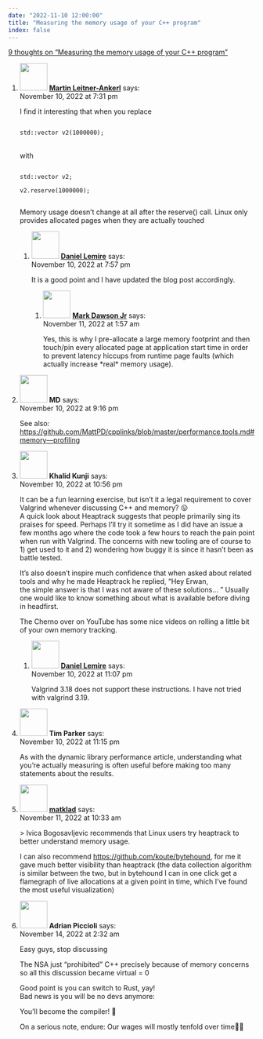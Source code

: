 ```yaml
---
date: "2022-11-10 12:00:00"
title: "Measuring the memory usage of your C++ program"
index: false
---
```


[9 thoughts on &ldquo;Measuring the memory usage of your C++ program&rdquo;](/lemire/blog/2022/11-10-measuring-the-memory-usage-of-your-c-program)

<ol class="comment-list">
<li id="comment-647418" class="comment even thread-even depth-1 parent">
<div class="comment-author vcard">
<img alt src="https://secure.gravatar.com/avatar/fae1704291b10722d46c592ffed1815a?s=56&#038;d=mm&#038;r=g" srcset="https://secure.gravatar.com/avatar/fae1704291b10722d46c592ffed1815a?s=112&#038;d=mm&#038;r=g 2x" class="avatar avatar-56 photo" height="56" width="56" decoding="async" /> <b class="fn"><a href="https://martin.ankerl.com/" class="url" rel="ugc external nofollow">Martin Leitner-Ankerl</a></b> <span class="says">says:</span> </div>
<div class="comment-metadata"><time datetime="2022-11-10T19:31:30+00:00">November 10, 2022 at 7:31 pm</time></a> </div>
<div class="comment-content">
<p>I find it interesting that when you replace<br/>
<code><br/>
std::vector v2(1000000);<br/>
</code><br/>
with<br/>
<code><br/>
std::vector v2;<br/>
v2.reserve(1000000);<br/>
</code></p>
<p>Memory usage doesn&rsquo;t change at all after the reserve() call. Linux only provides allocated pages when they are actually touched</p>
</div>
<ol class="children">
<li id="comment-647420" class="comment byuser comment-author-lemire bypostauthor odd alt depth-2 parent">
<div class="comment-author vcard">
<img alt src="https://secure.gravatar.com/avatar/2ca999bef9535950f5b84281a4dab006?s=56&#038;d=mm&#038;r=g" srcset="https://secure.gravatar.com/avatar/2ca999bef9535950f5b84281a4dab006?s=112&#038;d=mm&#038;r=g 2x" class="avatar avatar-56 photo" height="56" width="56" decoding="async" /> <b class="fn"><a href="https://lemire.me/en/" class="url" rel="ugc">Daniel Lemire</a></b> <span class="says">says:</span> </div>
<div class="comment-metadata"><time datetime="2022-11-10T19:57:21+00:00">November 10, 2022 at 7:57 pm</time></a> </div>
<div class="comment-content">
<p>It is a good point and I have updated the blog post accordingly.</p>
</div>
<ol class="children">
<li id="comment-647436" class="comment even depth-3">
<div class="comment-author vcard">
<img alt src="https://secure.gravatar.com/avatar/9acee3f0ef79132b823e7cd6b6ab60f6?s=56&#038;d=mm&#038;r=g" srcset="https://secure.gravatar.com/avatar/9acee3f0ef79132b823e7cd6b6ab60f6?s=112&#038;d=mm&#038;r=g 2x" class="avatar avatar-56 photo" height="56" width="56" loading="lazy" decoding="async" /> <b class="fn"><a href="https://www.jabperf.com/" class="url" rel="ugc external nofollow">Mark Dawson Jr</a></b> <span class="says">says:</span> </div>
<div class="comment-metadata"><time datetime="2022-11-11T01:57:49+00:00">November 11, 2022 at 1:57 am</time></a> </div>
<div class="comment-content">
<p>Yes, this is why I pre-allocate a large memory footprint and then touch/pin every allocated page at application start time in order to prevent latency hiccups from runtime page faults (which actually increase *real* memory usage).</p>
</div>
</li>
</ol>
</li>
</ol>
</li>
<li id="comment-647421" class="comment odd alt thread-odd thread-alt depth-1">
<div class="comment-author vcard">
<img alt src="https://secure.gravatar.com/avatar/1cc4a77a8256c3049728728c6c45625b?s=56&#038;d=mm&#038;r=g" srcset="https://secure.gravatar.com/avatar/1cc4a77a8256c3049728728c6c45625b?s=112&#038;d=mm&#038;r=g 2x" class="avatar avatar-56 photo" height="56" width="56" loading="lazy" decoding="async" /> <b class="fn">MD</b> <span class="says">says:</span> </div>
<div class="comment-metadata"><time datetime="2022-11-10T21:16:04+00:00">November 10, 2022 at 9:16 pm</time></a> </div>
<div class="comment-content">
<p>See also: <a href="https://github.com/MattPD/cpplinks/blob/master/performance.tools.md#memory---profiling" rel="nofollow ugc">https://github.com/MattPD/cpplinks/blob/master/performance.tools.md#memory&#8212;profiling</a></p>
</div>
</li>
<li id="comment-647424" class="comment even thread-even depth-1 parent">
<div class="comment-author vcard">
<img alt src="https://secure.gravatar.com/avatar/ad7f60eb72a0d430aa61d24517fb4aa0?s=56&#038;d=mm&#038;r=g" srcset="https://secure.gravatar.com/avatar/ad7f60eb72a0d430aa61d24517fb4aa0?s=112&#038;d=mm&#038;r=g 2x" class="avatar avatar-56 photo" height="56" width="56" loading="lazy" decoding="async" /> <b class="fn">Khalid Kunji</b> <span class="says">says:</span> </div>
<div class="comment-metadata"><time datetime="2022-11-10T22:56:19+00:00">November 10, 2022 at 10:56 pm</time></a> </div>
<div class="comment-content">
<p>It can be a fun learning exercise, but isn&rsquo;t it a legal requirement to cover Valgrind whenever discussing C++ and memory? 😛<br/>
A quick look about Heaptrack suggests that people primarily sing its praises for speed. Perhaps I&rsquo;ll try it sometime as I did have an issue a few months ago where the code took a few hours to reach the pain point when run with Valgrind. The concerns with new tooling are of course to 1) get used to it and 2) wondering how buggy it is since it hasn&rsquo;t been as battle tested. </p>
<p>It&rsquo;s also doesn&rsquo;t inspire much confidence that when asked about related tools and why he made Heaptrack he replied, &ldquo;Hey Erwan,<br/>
the simple answer is that I was not aware of these solutions&#8230; &rdquo; Usually one would like to know something about what is available before diving in headfirst. </p>
<p>The Cherno over on YouTube has some nice videos on rolling a little bit of your own memory tracking.</p>
</div>
<ol class="children">
<li id="comment-647425" class="comment byuser comment-author-lemire bypostauthor odd alt depth-2">
<div class="comment-author vcard">
<img alt src="https://secure.gravatar.com/avatar/2ca999bef9535950f5b84281a4dab006?s=56&#038;d=mm&#038;r=g" srcset="https://secure.gravatar.com/avatar/2ca999bef9535950f5b84281a4dab006?s=112&#038;d=mm&#038;r=g 2x" class="avatar avatar-56 photo" height="56" width="56" loading="lazy" decoding="async" /> <b class="fn"><a href="https://lemire.me/en/" class="url" rel="ugc">Daniel Lemire</a></b> <span class="says">says:</span> </div>
<div class="comment-metadata"><time datetime="2022-11-10T23:07:46+00:00">November 10, 2022 at 11:07 pm</time></a> </div>
<div class="comment-content">
<p>Valgrind 3.18 does not support these instructions. I have not tried with valgrind 3.19.</p>
</div>
</li>
</ol>
</li>
<li id="comment-647427" class="comment even thread-odd thread-alt depth-1">
<div class="comment-author vcard">
<img alt src="https://secure.gravatar.com/avatar/40a99e4781defef73486cd362ebb5f49?s=56&#038;d=mm&#038;r=g" srcset="https://secure.gravatar.com/avatar/40a99e4781defef73486cd362ebb5f49?s=112&#038;d=mm&#038;r=g 2x" class="avatar avatar-56 photo" height="56" width="56" loading="lazy" decoding="async" /> <b class="fn">Tim Parker</b> <span class="says">says:</span> </div>
<div class="comment-metadata"><time datetime="2022-11-10T23:15:38+00:00">November 10, 2022 at 11:15 pm</time></a> </div>
<div class="comment-content">
<p>As with the dynamic library performance article, understanding what you&rsquo;re actually measuring is often useful before making too many statements about the results.</p>
</div>
</li>
<li id="comment-647440" class="comment odd alt thread-even depth-1">
<div class="comment-author vcard">
<img alt src="https://secure.gravatar.com/avatar/cf25cfbc3dab1101c8473e8e89a6a689?s=56&#038;d=mm&#038;r=g" srcset="https://secure.gravatar.com/avatar/cf25cfbc3dab1101c8473e8e89a6a689?s=112&#038;d=mm&#038;r=g 2x" class="avatar avatar-56 photo" height="56" width="56" loading="lazy" decoding="async" /> <b class="fn"><a href="https://matklad.github.io/" class="url" rel="ugc external nofollow">matklad</a></b> <span class="says">says:</span> </div>
<div class="comment-metadata"><time datetime="2022-11-11T10:33:19+00:00">November 11, 2022 at 10:33 am</time></a> </div>
<div class="comment-content">
<p>&gt; Ivica Bogosavljevic recommends that Linux users try heaptrack to better understand memory usage.</p>
<p>I can also recommend <a href="https://github.com/koute/bytehound" rel="nofollow ugc">https://github.com/koute/bytehound</a>, for me it gave much better visibility than heaptrack (the data collection algorithm is similar between the two, but in bytehound I can in one click get a flamegraph of live allocations at a given point in time, which I’ve found the most useful visualization)</p>
</div>
</li>
<li id="comment-647478" class="comment even thread-odd thread-alt depth-1">
<div class="comment-author vcard">
<img alt src="https://secure.gravatar.com/avatar/aa32b2c427749d0f308a33e50f8c3880?s=56&#038;d=mm&#038;r=g" srcset="https://secure.gravatar.com/avatar/aa32b2c427749d0f308a33e50f8c3880?s=112&#038;d=mm&#038;r=g 2x" class="avatar avatar-56 photo" height="56" width="56" loading="lazy" decoding="async" /> <b class="fn">Adrian Piccioli</b> <span class="says">says:</span> </div>
<div class="comment-metadata"><time datetime="2022-11-14T02:32:52+00:00">November 14, 2022 at 2:32 am</time></a> </div>
<div class="comment-content">
<p>Easy guys, stop discussing</p>
<p>The NSA just &ldquo;prohibited&rdquo; C++ precisely because of memory concerns so all this discussion became virtual = 0</p>
<p>Good point is you can switch to Rust, yay!<br/>
Bad news is you will be no devs anymore:</p>
<p>You&rsquo;ll become the compiler! 🤣</p>
<p>On a serious note, endure: Our wages will mostly tenfold over time👌🏻</p>
</div>
</li>
</ol>
